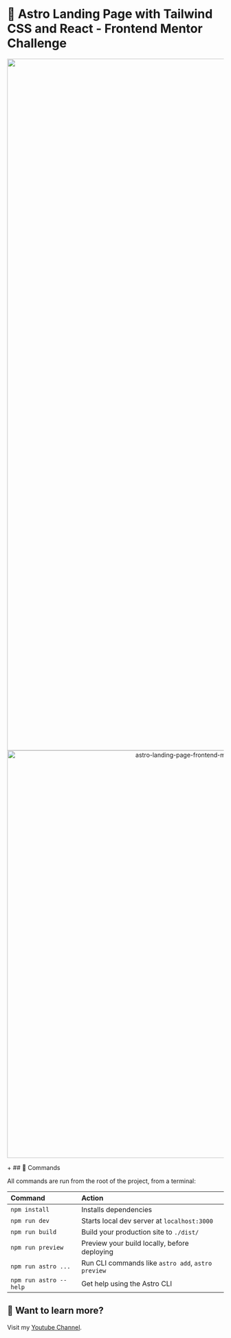 # 🚀 Astro Landing Page with Tailwind CSS and React - Frontend Mentor Challenge

<p align="center">
<a href="https://youtube.com/CarlosMafla">
  <img width="1607" alt="astro-landing-page-frontend-mentor-expanded" src="https://user-images.githubusercontent.com/387648/191624093-83874208-8b3c-4320-9d9e-fe62302d6295.png">
</a> 
<a href="https://youtube.com/CarlosMafla">
  <img width="947" alt="astro-landing-page-frontend-mentor-mobile-expanded" src="https://user-images.githubusercontent.com/387648/191624221-353cd008-c079-4008-a619-efedcbc55228.png">
</a> 
</p>
+
## 🧞 Commands

All commands are run from the root of the project, from a terminal:

| Command                | Action                                             |
| :--------------------- | :------------------------------------------------- |
| `npm install`          | Installs dependencies                              |
| `npm run dev`          | Starts local dev server at `localhost:3000`        |
| `npm run build`        | Build your production site to `./dist/`            |
| `npm run preview`      | Preview your build locally, before deploying       |
| `npm run astro ...`    | Run CLI commands like `astro add`, `astro preview` |
| `npm run astro --help` | Get help using the Astro CLI                       |

## 👀 Want to learn more?

Visit my [Youtube Channel](https://youtube.com/CarlosMafla).
